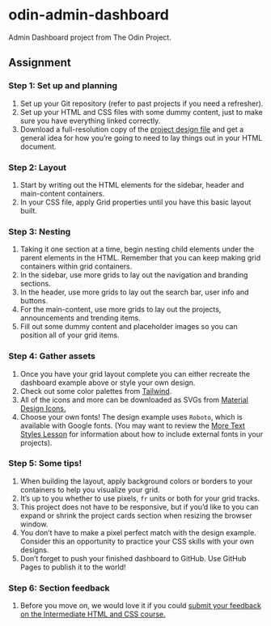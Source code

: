 # odin-admin-dashboard

Admin Dashboard project from The Odin Project.

## Assignment

### Step 1: Set up and planning

1. Set up your Git repository (refer to past projects if you need a refresher).
2. Set up your HTML and CSS files with some dummy content, just to make sure you have everything linked correctly.
3. Download a full-resolution copy of the [project design file](https://cdn.statically.io/gh/TheOdinProject/curriculum/43cc6ab69fdfbef40d431a65677d2144668930ac/intermediate_html_css/grid/project_admin_dashboard/imgs/dashboard-project.png) and get a general idea for how you’re going to need to lay things out in your HTML document.

### Step 2: Layout

1. Start by writing out the HTML elements for the sidebar, header and main-content containers.
2. In your CSS file, apply Grid properties until you have this basic layout built.

### Step 3: Nesting

1. Taking it one section at a time, begin nesting child elements under the parent elements in the HTML. Remember that you can keep making grid containers within grid containers.
2. In the sidebar, use more grids to lay out the navigation and branding sections.
3. In the header, use more grids to lay out the search bar, user info and buttons.
4. For the main-content, use more grids to lay out the projects, announcements and trending items.
5. Fill out some dummy content and placeholder images so you can position all of your grid items.

### Step 4: Gather assets

1. Once you have your grid layout complete you can either recreate the dashboard example above or style your own design.
2. Check out some color palettes from [Tailwind](https://tailwindcss.com/docs/customizing-colors).
3. All of the icons and more can be downloaded as SVGs from [Material Design Icons.](https://pictogrammers.com/library/mdi/)
4. Choose your own fonts! The design example uses `Roboto`, which is available with Google fonts. (You may want to review the [More Text Styles Lesson](https://www.theodinproject.com/lessons/intermediate-html-and-css-more-text-styles) for information about how to include external fonts in your projects).

### Step 5: Some tips!

1. When building the layout, apply background colors or borders to your containers to help you visualize your grid.
2. It’s up to you whether to use pixels, `fr` units or both for your grid tracks.
3. This project does not have to be responsive, but if you’d like to you can expand or shrink the project cards section when resizing the browser window.
4. You don’t have to make a pixel perfect match with the design example. Consider this an opportunity to practice your CSS skills with your own designs.
5. Don’t forget to push your finished dashboard to GitHub. Use GitHub Pages to publish it to the world!

### Step 6: Section feedback

1. Before you move on, we would love it if you could [submit your feedback on the Intermediate HTML and CSS course.](https://docs.google.com/forms/d/e/1FAIpQLSf_hNwIjvqcPZyl9Lx41mgJNQKp04qOro03SI8ABw4Zp7U_4w/viewform)
